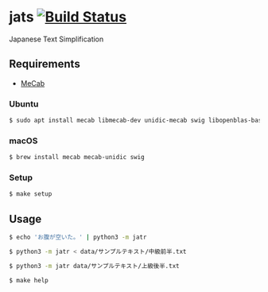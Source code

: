 # jats [![Build Status](https://travis-ci.org/crazymaster/jats.svg?branch=master)](https://travis-ci.org/crazymaster/jats)

Japanese Text Simplification

## Requirements

* [MeCab](http://taku910.github.io/mecab/)

### Ubuntu

```bash
$ sudo apt install mecab libmecab-dev unidic-mecab swig libopenblas-base
```

### macOS

```bash
$ brew install mecab mecab-unidic swig
```

### Setup

```bash
$ make setup
```

## Usage

```bash
$ echo 'お腹が空いた。' | python3 -m jatr
```

```bash
$ python3 -m jatr < data/サンプルテキスト/中級前半.txt
```

```bash
$ python3 -m jatr data/サンプルテキスト/上級後半.txt
```

```bash
$ make help
```
